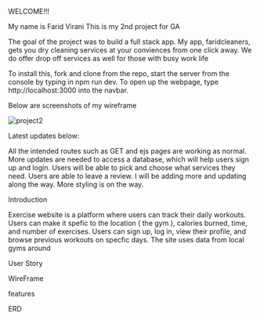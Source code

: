 WELCOME!!! 


My name is Farid Virani
This is my 2nd project for GA


The goal of the project was to build a full stack app. My app, faridcleaners, gets you dry cleaning services at your conviences from one click away. We do offer drop off services as well for those with busy work life 

To install this, fork and clone from the repo, start the server from the console by typing in npm run dev. To open up the webpage, type http://localhost:3000 into the navbar.

Below are screenshots of my wireframe 


![project2](https://github.com/fvirani786/faridcleaners/assets/67715327/26a51d6b-aecf-4e7f-a7e6-8c4b27de2c7d)


Latest updates below: 


All the intended routes such as GET and ejs pages are working as normal. More updates are needed to access a database, which will help users sign up and login. Users will be able to pick and choose what services they need. Users are able to leave a review. I will be adding more and updating along the way. More styling is on the way. 














Introduction 

Exercise website is a platform where users can track their daily workouts. Users can make it spefic to the location ( the gym ), calories burned, time, and number of exercises. Users can sign up, log in, view their profile, and browse previous workouts on specfic days. The site uses data from local gyms around 


User Story 








WireFrame 







features 








ERD

